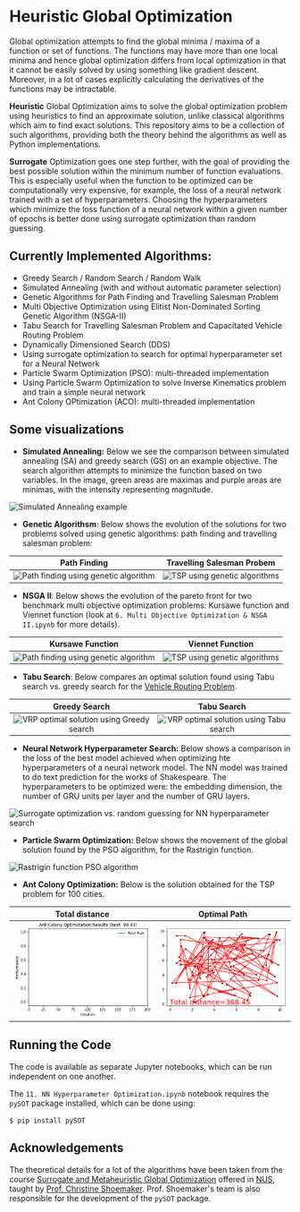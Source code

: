 # Heuristic Global Optimization
Global optimization attempts to find the global minima / maxima of a function or set of functions. The functions may have more than one local minima and hence global optimization differs from local optimization in that it cannot be easily solved by using something like gradient descent. Moreover, in a lot of cases explicitly calculating the derivatives of the functions may be intractable.

**Heuristic** Global Optimization aims to solve the global optimization problem using heuristics to find an approximate solution, unlike classical algorithms which aim to find exact solutions. This repository aims to be a collection of such algorithms, providing both the theory behind the algorithms as well as Python implementations.

**Surrogate** Optimization goes one step further, with the goal of providing the best possible solution within the minimum number of function evaluations. This is especially useful when the function to be optimized can be computationally very expensive, for example, the loss of a neural network trained with a set of hyperparameters. Choosing the hyperparameters which minimize the loss function of a neural network within a given number of epochs is better done using surrogate optimization than random guessing.

## Currently Implemented Algorithms:
* Greedy Search / Random Search / Random Walk
* Simulated Annealing (with and without automatic parameter selection)
* Genetic Algorithms for Path Finding and Travelling Salesman Problem
* Multi Objective Optimization using Elitist Non-Dominated Sorting Genetic Algorithm (NSGA-II)
* Tabu Search for Travelling Salesman Problem and Capacitated Vehicle Routing Problem
* Dynamically Dimensioned Search (DDS)
* Using surrogate optimization to search for optimal hyperparameter set for a Neural Network
* Particle Swarm Optimization (PSO): multi-threaded implementation
* Using Particle Swarm Optimization to solve Inverse Kinematics problem and train a simple neural network
* Ant Colony OPtimization (ACO): multi-threaded implementation

## Some visualizations
* **Simulated Annealing:** Below we see the comparison between simulated annealing (SA) and greedy search (GS) on an example objective. The search algorithm attempts to minimize the function based on two variables. In the image, green areas are maximas and purple areas are minimas, with the intensity representing magnitude.
  
![Simulated Annealing example](Images/SA_demo.png)

* **Genetic Algorithsm**: Below shows the evolution of the solutions for two problems solved using genetic algorithms: path finding and travelling salesman problem:
  
<center>

 Path Finding          |  Travelling Salesman Probem
:-------------------------:|:-------------------------:
![Path finding using genetic algorithm](Images/GA_PathFinding.gif)  |  ![TSP using genetic algorithms](Images/GA_TSP.gif)
</center>

* **NSGA II**: Below shows the evolution of the pareto front for two benchmark multi objective optimization problems: Kursawe function and Viennet function (look at `6. Multi Objective Optimization & NSGA II.ipynb` for more details).
  
  
<center>

 Kursawe Function          |  Viennet Function
:-------------------------:|:-------------------------:
![Path finding using genetic algorithm](Images/nsga_kursawe.gif)  |  ![TSP using genetic algorithms](Images/nsga_viennet.gif)
</center>

* **Tabu Search**: Below compares an optimal solution found using Tabu search vs. greedy search for the [Vehicle Routing Problem](https://en.wikipedia.org/wiki/Vehicle_routing_problem).

<center>

 Greedy Search          |  Tabu Search
:-------------------------:|:-------------------------:
![VRP optimal solution using Greedy search](Images/vrp_greedy.png)  |  ![VRP optimal solution using Tabu search](Images/vrp_tabu.png)
</center>
  
* **Neural Network Hyperparameter Search:** Below shows a comparison in the loss of the best model achieved when optimizing hte hyperparameters of a neural network model. The NN model was trained to do text prediction for the works of Shakespeare. The hyperparameters to be optimized were: the embedding dimension, the number of GRU units per layer and the number of GRU layers.

![Surrogate optimization vs. random guessing for NN hyperparameter search](Images/NN_hyperparam_search.png)

* **Particle Swarm Optimization:** Below shows the movement of the global solution found by the PSO algorithm, for the Rastrigin function.

![Rastrigin function PSO algorithm](Images/pso.gif)

* **Ant Colony Optimization:** Below is the solution obtained for the TSP problem for 100 cities.
<center>

 Total distance          |  Optimal Path
:-------------------------:|:-------------------------:
![ACO for TSP](Images/aco_tsp_total.gif)  |  ![TSP solution found using ACO](Images/aco_tsp_path.gif)
</center>

## Running the Code
The code is available as separate Jupyter notebooks, which can be run independent on one another.

The `11. NN Hyperparameter Optimization.ipynb` notebook requires the `pySOT` package installed, which can be done using:
```shell
$ pip install pySOT
```

## Acknowledgements
The theoretical details for a lot of the algorithms have been taken from the course [Surrogate and Metaheuristic Global Optimization](https://ivle.nus.edu.sg/V1/lms/public/view_moduleoutline.aspx?CourseID=1D86508F-95B6-4BD2-AC09-6A895C581EBF&ClickFrom=StuViewBtn) offered in [NUS](http://www.nus.edu.sg), taught by [Prof. Christine Shoemaker](https://www.eng.nus.edu.sg/isem/staff/christine-a-shoemaker/). Prof. Shoemaker's team is also responsible for the development of the `pySOT` package.